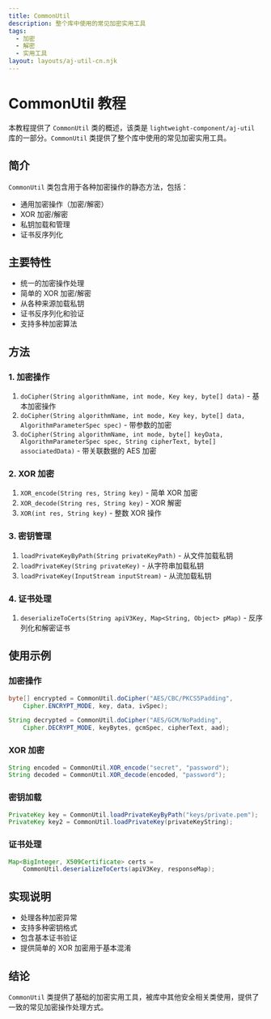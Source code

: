 ```yaml
---
title: CommonUtil
description: 整个库中使用的常见加密实用工具
tags:
  - 加密
  - 解密
  - 实用工具
layout: layouts/aj-util-cn.njk
---
```


# CommonUtil 教程

本教程提供了 `CommonUtil` 类的概述，该类是 `lightweight-component/aj-util` 库的一部分。`CommonUtil` 类提供了整个库中使用的常见加密实用工具。

## 简介

`CommonUtil` 类包含用于各种加密操作的静态方法，包括：

- 通用加密操作（加密/解密）
- XOR 加密/解密
- 私钥加载和管理
- 证书反序列化

## 主要特性

- 统一的加密操作处理
- 简单的 XOR 加密/解密
- 从各种来源加载私钥
- 证书反序列化和验证
- 支持多种加密算法

## 方法

### 1. 加密操作

1. `doCipher(String algorithmName, int mode, Key key, byte[] data)` - 基本加密操作
2. `doCipher(String algorithmName, int mode, Key key, byte[] data, AlgorithmParameterSpec spec)` - 带参数的加密
3. `doCipher(String algorithmName, int mode, byte[] keyData, AlgorithmParameterSpec spec, String cipherText, byte[] associatedData)` - 带关联数据的 AES 加密

### 2. XOR 加密

1. `XOR_encode(String res, String key)` - 简单 XOR 加密
2. `XOR_decode(String res, String key)` - XOR 解密
3. `XOR(int res, String key)` - 整数 XOR 操作

### 3. 密钥管理

1. `loadPrivateKeyByPath(String privateKeyPath)` - 从文件加载私钥
2. `loadPrivateKey(String privateKey)` - 从字符串加载私钥
3. `loadPrivateKey(InputStream inputStream)` - 从流加载私钥

### 4. 证书处理

1. `deserializeToCerts(String apiV3Key, Map<String, Object> pMap)` - 反序列化和解密证书

## 使用示例

### 加密操作
```java
byte[] encrypted = CommonUtil.doCipher("AES/CBC/PKCS5Padding", 
    Cipher.ENCRYPT_MODE, key, data, ivSpec);

String decrypted = CommonUtil.doCipher("AES/GCM/NoPadding",
    Cipher.DECRYPT_MODE, keyBytes, gcmSpec, cipherText, aad);
```

### XOR 加密
```java
String encoded = CommonUtil.XOR_encode("secret", "password");
String decoded = CommonUtil.XOR_decode(encoded, "password");
```

### 密钥加载
```java
PrivateKey key = CommonUtil.loadPrivateKeyByPath("keys/private.pem");
PrivateKey key2 = CommonUtil.loadPrivateKey(privateKeyString);
```

### 证书处理
```java
Map<BigInteger, X509Certificate> certs = 
    CommonUtil.deserializeToCerts(apiV3Key, responseMap);
```

## 实现说明

- 处理各种加密异常
- 支持多种密钥格式
- 包含基本证书验证
- 提供简单的 XOR 加密用于基本混淆

## 结论

`CommonUtil` 类提供了基础的加密实用工具，被库中其他安全相关类使用，提供了一致的常见加密操作处理方式。
